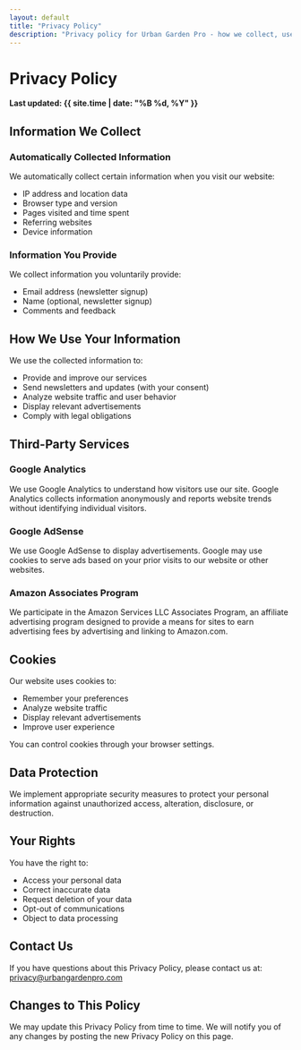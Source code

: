 ```yaml
---
layout: default
title: "Privacy Policy"
description: "Privacy policy for Urban Garden Pro - how we collect, use, and protect your information."
---
```


# Privacy Policy

**Last updated: {{ site.time | date: "%B %d, %Y" }}**

## Information We Collect

### Automatically Collected Information
We automatically collect certain information when you visit our website:
- IP address and location data
- Browser type and version
- Pages visited and time spent
- Referring websites
- Device information

### Information You Provide
We collect information you voluntarily provide:
- Email address (newsletter signup)
- Name (optional, newsletter signup)
- Comments and feedback

## How We Use Your Information

We use the collected information to:
- Provide and improve our services
- Send newsletters and updates (with your consent)
- Analyze website traffic and user behavior
- Display relevant advertisements
- Comply with legal obligations

## Third-Party Services

### Google Analytics
We use Google Analytics to understand how visitors use our site. Google Analytics collects information anonymously and reports website trends without identifying individual visitors.

### Google AdSense
We use Google AdSense to display advertisements. Google may use cookies to serve ads based on your prior visits to our website or other websites.

### Amazon Associates Program
We participate in the Amazon Services LLC Associates Program, an affiliate advertising program designed to provide a means for sites to earn advertising fees by advertising and linking to Amazon.com.

## Cookies

Our website uses cookies to:
- Remember your preferences
- Analyze website traffic
- Display relevant advertisements
- Improve user experience

You can control cookies through your browser settings.

## Data Protection

We implement appropriate security measures to protect your personal information against unauthorized access, alteration, disclosure, or destruction.

## Your Rights

You have the right to:
- Access your personal data
- Correct inaccurate data
- Request deletion of your data
- Opt-out of communications
- Object to data processing

## Contact Us

If you have questions about this Privacy Policy, please contact us at: privacy@urbangardenpro.com

## Changes to This Policy

We may update this Privacy Policy from time to time. We will notify you of any changes by posting the new Privacy Policy on this page.
